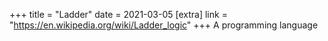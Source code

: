 +++
title = "Ladder"
date = 2021-03-05
[extra]
link = "https://en.wikipedia.org/wiki/Ladder_logic"
+++
A programming language

